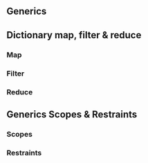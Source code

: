 ## Generics


## Dictionary map, filter & reduce

### Map

### Filter

### Reduce


## Generics Scopes & Restraints

### Scopes

### Restraints